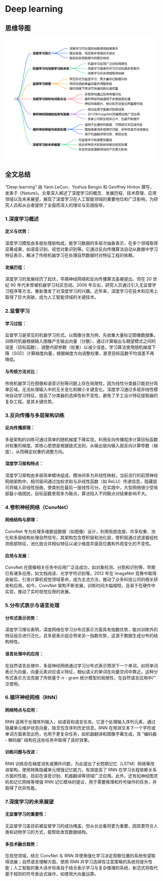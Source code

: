# Deep learning

## 思维导图
![思维导图](/imgs/Deep-learning.jpg)

## 全文总结
“Deep learning” 由 Yann LeCun、Yoshua Bengio 和 Geoffrey Hinton 撰写，发表于《Nature》。文章深入阐述了深度学习的概念、发展历程、技术原理、应用领域以及未来展望，展现了深度学习在人工智能领域的重要地位和广泛影响，为研究人员和从业者提供了全面而深入的理论与实践指导。
### 1.深度学习概述
#### 定义与优势：
深度学习模型由多层处理层构成，能学习数据的多层次抽象表示，在多个领域取得显著成果，如语音识别、视觉对象识别等。它通过反向传播算法自动从数据中学习特征表示，解决了传统机器学习在处理自然数据时对特征工程的依赖。
#### 发展历程：
深度学习的发展经历了起伏，早期神经网络和反向传播算法虽被提出，但在 20 世纪 90 年代末曾被机器学习社区忽视。2006 年左右，研究人员通过引入无监督学习程序等方法，重新激发了对深度学习的兴趣。近年来，深度学习在技术和应用上取得了巨大突破，成为人工智能领域的关键技术。
### 2.监督学习
#### 学习过程：
监督学习是常见的机器学习形式。以图像分类为例，先收集大量标记图像数据集，训练时机器根据输入图像产生输出向量（分数），通过计算输出与期望模式之间的误差（目标函数），调整内部参数（权重）以减少误差。学习算法使用随机梯度下降（SGD）计算梯度向量，根据梯度方向调整权重，直至目标函数平均误差不再降低。
#### 与传统方法对比：
传统机器学习在图像和语音识别等问题上存在局限性，因为线性分类器只能划分简单区域，无法处理输入中的无关变化和微小关键变化。深度学习通过多层非线性模块自动学习特征，提高了分类器的选择性和不变性，避免了手工设计特征提取器的复杂工程，是其关键优势。
### 3.反向传播与多层架构训练
#### 反向传播原理：
多层架构的训练可通过简单的随机梯度下降实现，利用反向传播程序计算目标函数对权重的梯度。其核心思想是根据链式法则，从输出层向输入层反向计算导数（梯度），从而确定权重的调整方向。
#### 深度学习架构特点：
深度学习架构由多层简单模块组成，模块间多为非线性映射。当前流行的前馈神经网络架构中，相邻层间通过加权求和与非线性函数（如 ReLU）传递信息，隐藏层可将输入非线性扭曲，使类别在最后一层线性可分。在实践中，大型网络很少受局部最小值困扰，目标函数景观多为鞍点，算法陷入不同鞍点对结果影响不大。
### 4.卷积神经网络（ConvNet）
#### 网络结构与原理：
ConvNet 专为处理多维数组数据（如图像）设计，利用局部连接、共享权重、池化和多层结构处理自然信号。其架构包含卷积层和池化层，卷积层通过滤波器组检测局部特征，池化层合并相似特征以减少维度并提高位置和外观变化的不变性。
#### 应用与发展：
ConvNet 在图像相关任务中应用广泛且成功，如对象检测、分割和识别等，早期已有诸多应用，如文档阅读、光学字符识别等。2012 年在 ImageNet 竞赛中取得突破后，引发计算机视觉领域革命，成为主流方法，推动了众多科技公司的相关研发和应用。如今，ConvNet 架构不断发展，训练时间大幅缩短，且易于在硬件中实现，推动了实时视觉应用的发展。
### 5.分布式表示与语言处理
#### 分布式表示优势：
深度学习理论表明，深度网络在学习分布式表示方面具有指数优势，能对训练外的特征组合进行泛化，且多层表示组合带来另一指数优势，这源于数据生成分布的结构特性。
#### 语言处理中的应用：
在自然语言处理中，多层神经网络通过学习分布式表示预测下一个单词，如将单词表示为向量，向量元素对应语义特征，相似语义的单词在向量空间中靠近。这种分布式表示方法克服了传统基于 n - gram 统计模型的局限性，在自然语言应用中广泛使用。
### 6.循环神经网络（RNN）
#### 网络特点与应用：
RNN 适用于处理序列输入，如语音和语言任务。它逐个处理输入序列元素，通过隐藏单元维护状态向量，隐含包含序列历史信息。RNN 在预测文本下一个字符或单词方面表现出色，也用于更复杂任务，如机器翻译和图像字幕生成，其 “编码器 - 解码器” 结构在这些任务中取得了良好效果。
#### 训练问题与改进：
RNN 训练存在梯度消失或爆炸问题，为此提出了长短期记忆（LSTM）网络等改进架构，使用特殊隐藏单元增强记忆能力，有效提高了 RNN 在学习长程依赖关系方面的性能，目前在语音识别、机器翻译等领域广泛应用。此外，还有如神经图灵机和记忆网络等增强 RNN 记忆模块的提议，用于需要推理和符号操作的任务，并取得了优异性能。
### 7.深度学习的未来展望
#### 无监督学习的重要性：
无监督学习虽目前被监督学习的成功掩盖，但从长远看将更为重要，因其更符合人类和动物学习的方式，能帮助发现数据结构。
#### 多技术融合趋势：
在视觉领域，结合 ConvNet 与 RNN 并使用强化学习决定观察位置的系统有望取得进展；自然语言理解方面，使用 RNN 并学习选择性注意策略的系统将提升性能；人工智能的重大进步将来自于结合表示学习与复杂推理的系统，新范式将取代基于规则的符号表达式操作，如使用大向量运算。

